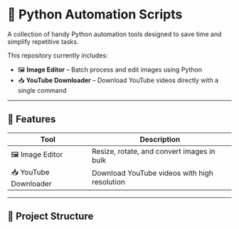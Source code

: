 # 🤖 Python Automation Scripts

A collection of handy Python automation tools designed to save time and simplify repetitive tasks.

This repository currently includes:

- 🖼️ **Image Editor** – Batch process and edit images using Python
- 📥 **YouTube Downloader** – Download YouTube videos directly with a single command

---

## 🌟 Features

| Tool              | Description                                      |
|-------------------|--------------------------------------------------|
| 🖼️ Image Editor    | Resize, rotate, and convert images in bulk       |
| 📥 YouTube Downloader | Download YouTube videos with high resolution   |

---

## 📁 Project Structure

